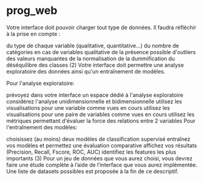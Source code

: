 # prog_web

Votre interface doit pouvoir charger tout type de données. Il faudra réfléchir à la prise en compte :

du type de chaque variable (qualitative, quantitative...)
du nombre de catégories en cas de variables qualitative
de la présence possible d'outliers
des valeurs manquantes
de la normalisation
de la dummification
du déséquilibre des classes
(2) Votre interface doit permettre une analyse exploratoire des données ainsi qu'un entraînement de modèles.

Pour l'analyse exploratoire:

prévoyez dans votre interface un espace dédié à l'analyse exploratoire
considérez l'analyse unidimensionnelle et bidimensionnelle
utilisez les visualisations pour une variable comme vues en cours
utilisez les visualisations pour une paire de variables comme vues en cours
utilisez les métriques permettant d'évaluer la force des relations entre 2 variables
Pour l'entraînement des modèles:

choisissez (au moins) deux modèles de classification supervisé
entraînez vos modèles et permettez une évaluation comparative
affichez vos résultats (Precision, Recall, Fscore, ROC, AUC)
identifiez les features les plus importants
(3) Pour un jeu de données que vous aurez choisi, vous devrez faire une étude complète à l’aide de l’interface que vous aurez implémentée. Une liste de datasets possibles est proposée à la fin de ce descriptif.
